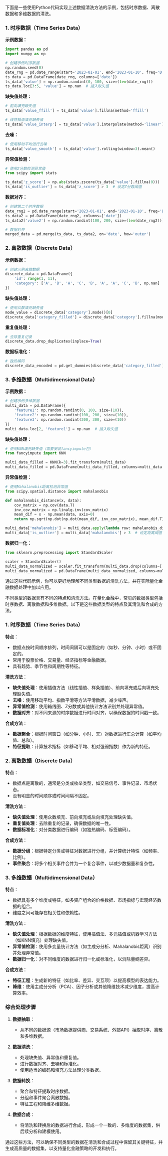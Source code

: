 下面是一些使用Python代码实现上述数据清洗方法的示例，包括时序数据、离散数据和多维数据的清洗。

### 1. 时序数据（Time Series Data）

**示例数据：**
```python
import pandas as pd
import numpy as np

# 创建示例时序数据
np.random.seed(0)
date_rng = pd.date_range(start='2023-01-01', end='2023-01-10', freq='D')
ts_data = pd.DataFrame(date_rng, columns=['date'])
ts_data['value'] = np.random.randint(0, 100, size=(len(date_rng)))
ts_data.loc[3:5, 'value'] = np.nan  # 插入缺失值
```

**缺失值处理：**
```python
# 前向填充缺失值
ts_data['value_ffill'] = ts_data['value'].fillna(method='ffill')

# 线性插值填充缺失值
ts_data['value_interp'] = ts_data['value'].interpolate(method='linear')
```

**去噪：**
```python
# 使用移动平均进行去噪
ts_data['value_smooth'] = ts_data['value'].rolling(window=3).mean()
```

**异常值检测：**
```python
# 使用Z分数检测异常值
from scipy import stats

ts_data['z_score'] = np.abs(stats.zscore(ts_data['value'].fillna(0)))
ts_data['is_outlier'] = ts_data['z_score'] > 3  # 设定Z分数阈值
```

**数据对齐：**
```python
# 创建第二个时序数据
date_rng2 = pd.date_range(start='2023-01-01', end='2023-01-10', freq='D')
ts_data2 = pd.DataFrame(date_rng2, columns=['date'])
ts_data2['value2'] = np.random.randint(100, 200, size=(len(date_rng2)))

# 数据对齐
merged_data = pd.merge(ts_data, ts_data2, on='date', how='outer')
```

### 2. 离散数据（Discrete Data）

**示例数据：**
```python
# 创建示例离散数据
discrete_data = pd.DataFrame({
    'id': range(1, 11),
    'category': ['A', 'B', 'A', 'C', 'B', 'A', 'A', 'C', 'B', np.nan]
})
```

**缺失值处理：**
```python
# 使用众数填充缺失值
mode_value = discrete_data['category'].mode()[0]
discrete_data['category_filled'] = discrete_data['category'].fillna(mode_value)
```

**重复值处理：**
```python
# 去除重复记录
discrete_data.drop_duplicates(inplace=True)
```

**数据标准化：**
```python
# 独热编码
discrete_data_encoded = pd.get_dummies(discrete_data['category_filled'], prefix='category')
```

### 3. 多维数据（Multidimensional Data）

**示例数据：**
```python
# 创建示例多维数据
multi_data = pd.DataFrame({
    'feature1': np.random.randint(0, 100, size=(10)),
    'feature2': np.random.randint(100, 200, size=(10)),
    'feature3': np.random.randint(200, 300, size=(10))
})
multi_data.loc[2, 'feature1'] = np.nan  # 插入缺失值
```

**缺失值处理：**
```python
# 使用KNN填充缺失值（需要安装fancyimpute包）
from fancyimpute import KNN

multi_data_filled = KNN(k=3).fit_transform(multi_data)
multi_data_filled = pd.DataFrame(multi_data_filled, columns=multi_data.columns)
```

**异常值检测：**
```python
# 使用Mahalanobis距离检测异常值
from scipy.spatial.distance import mahalanobis

def mahalanobis_distance(x, data):
    cov_matrix = np.cov(data.T)
    inv_cov_matrix = np.linalg.inv(cov_matrix)
    mean_dif = x - np.mean(data, axis=0)
    return np.sqrt(np.dot(np.dot(mean_dif, inv_cov_matrix), mean_dif.T))

multi_data['mahalanobis'] = multi_data.apply(lambda row: mahalanobis_distance(row, multi_data.dropna()), axis=1)
multi_data['is_outlier'] = multi_data['mahalanobis'] > 3  # 设定距离阈值
```

**数据归一化：**
```python
from sklearn.preprocessing import StandardScaler

scaler = StandardScaler()
multi_data_normalized = scaler.fit_transform(multi_data.drop(columns=['mahalanobis', 'is_outlier']))
multi_data_normalized = pd.DataFrame(multi_data_normalized, columns=multi_data.drop(columns=['mahalanobis', 'is_outlier']).columns)
```

通过这些代码示例，你可以更好地理解不同类型数据的清洗方法，并在实际量化金融数据处理中加以应用。


不同类型的数据具有不同的特点和清洗方法。在量化金融中，常见的数据类型包括时序数据、离散数据和多维数据。以下是这些数据类型的特点及其清洗和合成的方法。

### 1. 时序数据（Time Series Data）

**特点**：
- 数据点按时间顺序排列，时间间隔可以是固定的（如秒、分钟、小时）或不固定的。
- 常用于股票价格、交易量、经济指标等金融数据。
- 具有趋势、季节性和周期性等特征。

**清洗方法**：
- **缺失值处理**：使用插值方法（线性插值、样条插值）、前向填充或后向填充处理缺失值。
- **去噪**：使用移动平均、指数平滑等方法平滑数据，减少噪声。
- **异常值检测**：使用箱线图、Z分数或其他统计方法识别并处理异常值。
- **数据对齐**：对不同来源的时序数据进行时间对齐，以确保数据的时间戳一致。

**合成方法**：
- **数据聚合**：根据时间窗口（如分钟、小时、天）对数据进行汇总计算（如平均值、总和）。
- **特征提取**：计算技术指标（如移动平均、相对强弱指数）作为新的特征。

### 2. 离散数据（Discrete Data）

**特点**：
- 数据点是离散的，通常是分类或枚举类型，如交易信号、事件记录、市场状态。
- 没有明显的时间顺序或时间间隔不固定。

**清洗方法**：
- **缺失值处理**：使用众数填充、前向填充或后向填充处理缺失值。
- **重复值处理**：去除重复的记录，确保数据的唯一性。
- **数据标准化**：对分类数据进行编码（如独热编码、标签编码）。

**合成方法**：
- **数据分组**：根据特定分类或特征对数据进行分组，并计算统计特性（如频率、比例）。
- **事件聚合**：将多个相关事件合并为一个复合事件，以减少数据量和复杂性。

### 3. 多维数据（Multidimensional Data）

**特点**：
- 数据具有多个维度或特征，如多资产组合的价格数据、市场指标与宏观经济数据的组合。
- 维度之间可能存在相关性和依赖性。

**清洗方法**：
- **缺失值处理**：根据数据的维度特征，使用插值法、多元插值或机器学习方法（如KNN填充）处理缺失值。
- **异常值检测**：使用多变量统计方法（如主成分分析、Mahalanobis距离）识别并处理异常值。
- **数据归一化**：对不同维度的数据进行归一化或标准化，以消除量纲差异。

**合成方法**：
- **特征工程**：生成新的特征（如比率、差异、交互项）以提高模型的表达能力。
- **降维**：使用主成分分析（PCA）、因子分析或其他降维技术减少维度，提高计算效率。

### 综合处理步骤

1. **数据抽取**：
   - 从不同的数据源（市场数据提供商、交易系统、外部API）抽取时序、离散和多维数据。

2. **数据清洗**：
   - 处理缺失值、异常值和重复值。
   - 进行数据对齐、去噪和标准化。
   - 使用适当的编码和填充方法处理分类数据。

3. **数据转换**：
   - 聚合和特征提取时序数据。
   - 分组和事件聚合离散数据。
   - 特征工程和降维多维数据。

4. **数据合成**：
   - 将清洗和转换后的数据进行合成，形成一个一致的、多维度的数据集，供后续分析和建模使用。

通过这些方法，可以确保不同类型的数据在清洗和合成过程中保留其关键特征，并生成高质量的数据集，以支持量化金融策略的开发和执行。
